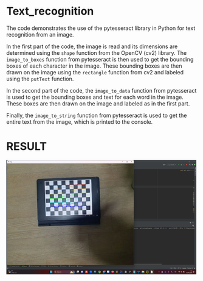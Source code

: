 # Text_recognition
The code demonstrates the use of the pytesseract library in Python for text recognition from an image. 

In the first part of the code, the image is read and its dimensions are determined using the `shape` function from the OpenCV (cv2) library. The `image_to_boxes` function from pytesseract is then used to get the bounding boxes of each character in the image. These bounding boxes are then drawn on the image using the `rectangle` function from cv2 and labeled using the `putText` function.

In the second part of the code, the `image_to_data` function from pytesseract is used to get the bounding boxes and text for each word in the image. These boxes are then drawn on the image and labeled as in the first part.

Finally, the `image_to_string` function from pytesseract is used to get the entire text from the image, which is printed to the console.

# RESULT
<img src="https://github.com/asadbek002/Camera_Calibaration/blob/master/result_screenshot.jpg" width="500" height="300">
